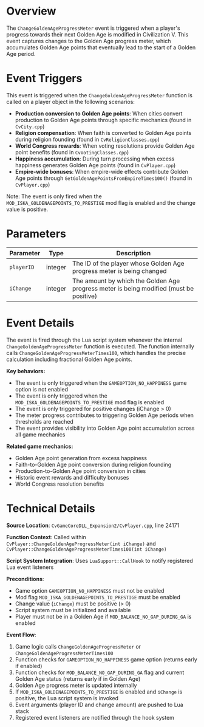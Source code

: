 # Overview

The `ChangeGoldenAgeProgressMeter` event is triggered when a player's progress towards their next Golden Age is modified in Civilization V. This event captures changes to the Golden Age progress meter, which accumulates Golden Age points that eventually lead to the start of a Golden Age period.

# Event Triggers

This event is triggered when the `ChangeGoldenAgeProgressMeter` function is called on a player object in the following scenarios:

- **Production conversion to Golden Age points**: When cities convert production to Golden Age points through specific mechanics (found in `CvCity.cpp`)
- **Religion compensation**: When faith is converted to Golden Age points during religion founding (found in `CvReligionClasses.cpp`)
- **World Congress rewards**: When voting resolutions provide Golden Age point benefits (found in `CvVotingClasses.cpp`)
- **Happiness accumulation**: During turn processing when excess happiness generates Golden Age points (found in `CvPlayer.cpp`)
- **Empire-wide bonuses**: When empire-wide effects contribute Golden Age points through `GetGoldenAgePointsFromEmpireTimes100()` (found in `CvPlayer.cpp`)

Note: The event is only fired when the `MOD_ISKA_GOLDENAGEPOINTS_TO_PRESTIGE` mod flag is enabled and the change value is positive.

# Parameters

| Parameter | Type | Description |
|-----------|------|-------------|
| `playerID` | integer | The ID of the player whose Golden Age progress meter is being changed |
| `iChange` | integer | The amount by which the Golden Age progress meter is being modified (must be positive) |

# Event Details

The event is fired through the Lua script system whenever the internal `ChangeGoldenAgeProgressMeter` function is executed. The function internally calls `ChangeGoldenAgeProgressMeterTimes100`, which handles the precise calculation including fractional Golden Age points.

**Key behaviors:**
- The event is only triggered when the `GAMEOPTION_NO_HAPPINESS` game option is not enabled
- The event is only triggered when the `MOD_ISKA_GOLDENAGEPOINTS_TO_PRESTIGE` mod flag is enabled
- The event is only triggered for positive changes (iChange > 0)
- The meter progress contributes to triggering Golden Age periods when thresholds are reached
- The event provides visibility into Golden Age point accumulation across all game mechanics

**Related game mechanics:**
- Golden Age point generation from excess happiness
- Faith-to-Golden Age point conversion during religion founding
- Production-to-Golden Age point conversion in cities
- Historic event rewards and difficulty bonuses
- World Congress resolution benefits

# Technical Details

**Source Location**: `CvGameCoreDLL_Expansion2/CvPlayer.cpp`, line 24171

**Function Context**: Called within `CvPlayer::ChangeGoldenAgeProgressMeter(int iChange)` and `CvPlayer::ChangeGoldenAgeProgressMeterTimes100(int iChange)`

**Script System Integration**: Uses `LuaSupport::CallHook` to notify registered Lua event listeners

**Preconditions**:
- Game option `GAMEOPTION_NO_HAPPINESS` must not be enabled
- Mod flag `MOD_ISKA_GOLDENAGEPOINTS_TO_PRESTIGE` must be enabled
- Change value (`iChange`) must be positive (> 0)
- Script system must be initialized and available
- Player must not be in a Golden Age if `MOD_BALANCE_NO_GAP_DURING_GA` is enabled

**Event Flow**:
1. Game logic calls `ChangeGoldenAgeProgressMeter` or `ChangeGoldenAgeProgressMeterTimes100`
2. Function checks for `GAMEOPTION_NO_HAPPINESS` game option (returns early if enabled)
3. Function checks for `MOD_BALANCE_NO_GAP_DURING_GA` flag and current Golden Age status (returns early if in Golden Age)
4. Golden Age progress meter is updated internally
5. If `MOD_ISKA_GOLDENAGEPOINTS_TO_PRESTIGE` is enabled and `iChange` is positive, the Lua script system is invoked
6. Event arguments (player ID and change amount) are pushed to Lua stack
7. Registered event listeners are notified through the hook system